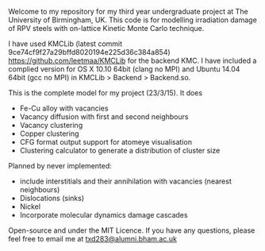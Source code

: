 Welcome to my repository for my third year undergraduate project at The University of Birmingham, UK. This code is for modelling irradiation damage of RPV steels with on-lattice Kinetic Monte Carlo technique.

I have used KMCLib (latest commit 9ce74cf9f27a29bffd8020194e225d36c384a854) https://github.com/leetmaa/KMCLib for the backend KMC.  I have included a complied version for OS X 10.10 64bit (clang no MPI) and Ubuntu 14.04 64bit (gcc no MPI) in KMCLib > Backend > Backend.so.<version>

This is the complete model for my project (23/3/15). It does

- Fe-Cu alloy with vacancies
- Vacancy diffusion with first and second neighbours
- Vacancy clustering
- Copper clustering
- CFG format output support for atomeye visualisation
- Clustering calculator to generate a distribution of cluster size

Planned by never implemented:

- include interstitials and their annihilation with vacancies (nearest neighbours)
- Dislocations (sinks)
- Nickel
- Incorporate molecular dynamics damage cascades

Open-source and under the MIT Licence. If you have any questions, please feel free to email me at txd283@alumni.bham.ac.uk
